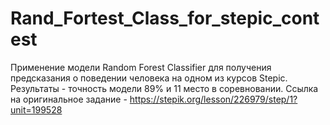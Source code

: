 # Rand_Fortest_Class_for_stepic_contest
Применение модели Random Forest Classifier для получения предсказания о поведении человека на одном из курсов Stepic.
Результаты - точность модели 89% и 11 место в соревновании.
Ссылка на оригинальное задание - https://stepik.org/lesson/226979/step/1?unit=199528
